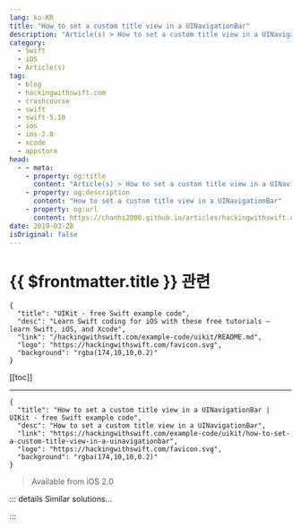 ```yaml
---
lang: ko-KR
title: "How to set a custom title view in a UINavigationBar"
description: "Article(s) > How to set a custom title view in a UINavigationBar"
category:
  - Swift
  - iOS
  - Article(s)
tag: 
  - blog
  - hackingwithswift.com
  - crashcourse
  - swift
  - swift-5.10
  - ios
  - ios-2.0
  - xcode
  - appstore
head:
  - - meta:
    - property: og:title
      content: "Article(s) > How to set a custom title view in a UINavigationBar"
    - property: og:description
      content: "How to set a custom title view in a UINavigationBar"
    - property: og:url
      content: https://chanhi2000.github.io/articles/hackingwithswift.com/example-code/uikit/how-to-set-a-custom-title-view-in-a-uinavigationbar.html
date: 2019-03-28
isOriginal: false
---
```


# {{ $frontmatter.title }} 관련

```component VPCard
{
  "title": "UIKit - free Swift example code",
  "desc": "Learn Swift coding for iOS with these free tutorials – learn Swift, iOS, and Xcode",
  "link": "/hackingwithswift.com/example-code/uikit/README.md",
  "logo": "https://hackingwithswift.com/favicon.svg",
  "background": "rgba(174,10,10,0.2)"
}
```

[[toc]]

---

```component VPCard
{
  "title": "How to set a custom title view in a UINavigationBar | UIKit - free Swift example code",
  "desc": "How to set a custom title view in a UINavigationBar",
  "link": "https://hackingwithswift.com/example-code/uikit/how-to-set-a-custom-title-view-in-a-uinavigationbar",
  "logo": "https://hackingwithswift.com/favicon.svg",
  "background": "rgba(174,10,10,0.2)"
}
```

> Available from iOS 2.0

<!-- TODO: 작성 -->

<!--
Each view controller has a `navigationItem` property that dictates how it customizes the navigation bar if it is viewed inside a navigation controller. This is where you add left and right bar button items, for example, but also where you can set a title view: any `UIView` subclass that is used in place of the title text in the navigation bar.

For example, if you wanted to show an image of your logo rather than just some text you would use this:

```swift
navigationItem.titleView = UIImageView(image: UIImage(named: "logo"))
```

-->

::: details Similar solutions…

<!--
/example-code/uikit/how-to-style-the-font-in-a-uinavigationbars-title">How to style the font in a UINavigationBar's title 
/example-code/uikit/how-to-give-a-uinavigationbar-a-background-image-setbackgroundimage">How to give a UINavigationBar a background image: setBackgroundImage() 
/quick-start/swiftui/swiftui-tips-and-tricks">SwiftUI tips and tricks 
/quick-start/swiftui/how-to-let-users-edit-your-navigation-title">How to let users edit your navigation title 
/example-code/uikit/how-to-read-a-title-from-a-uipickerview-using-titleforrow">How to read a title from a UIPickerView using titleForRow</a>
-->

:::

